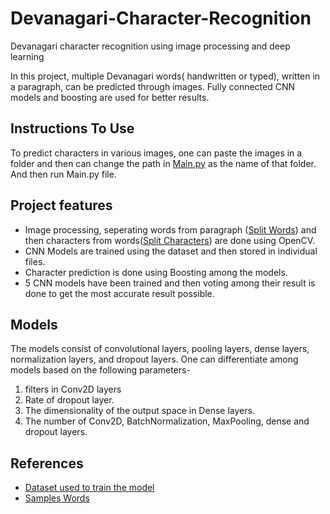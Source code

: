 # Devanagari-Character-Recognition
Devanagari character recognition using image processing and deep learning

In this project, multiple Devanagari words( handwritten or typed), written in a paragraph, can be predicted through images. Fully connected CNN models and boosting are used for better results. 

## Instructions To Use
To predict characters in various images, one can paste the images in a folder and then can change the path in [Main.py](https://github.com/milind-prajapat/Devanagari-Character-Recognition/blob/main/Main.py) as the name of that folder.
And then run Main.py file.

## Project features
* Image processing, seperating words from paragraph ([Split Words](https://github.com/milind-prajapat/Devanagari-Character-Recognition/blob/main/Split_Words.py)) and then characters from words([Split Characters](https://github.com/milind-prajapat/Devanagari-Character-Recognition/blob/main/Split_Characters.py)) are done using OpenCV. 
* CNN Models are trained using the dataset and then stored in individual files.
* Character prediction is done using Boosting among the models. 
* 5 CNN models have been trained and then voting among their result is done to get the most accurate result possible.

## Models
The models consist of convolutional layers, pooling layers, dense layers, normalization layers, and dropout layers. 
One can differentiate among models based on the following parameters-
1. filters in Conv2D layers
2. Rate of dropout layer.
3. The dimensionality of the output space in Dense layers.
4. The number of Conv2D, BatchNormalization, MaxPooling, dense and dropout layers.
 

## References
* [Dataset used to train the model](https://drive.google.com/file/d/1ne6XP-Js_JK3PnatCQSJW_hCWQ4JLWkB/view)
* [Samples Words](https://github.com/milind-prajapat/Devanagari-Character-Recognition/tree/main/Words)
 

